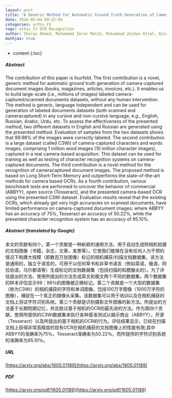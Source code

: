 ```yaml
---
layout: post
title: "A Generic Method for Automatic Ground Truth Generation of Camera-captured Documents"
date: 2016-05-04 09:25:04
categories: arXiv_CV
tags: arXiv_CV OCR Recognition
author: Sheraz Ahmed, Muhammad Imran Malik, Muhammad Zeshan Afzal, Koichi Kise, Masakazu Iwamura, Andreas Dengel, Marcus Liwicki
mathjax: true
---
```


* content
{:toc}

##### Abstract
The contribution of this paper is fourfold. The first contribution is a novel, generic method for automatic ground truth generation of camera-captured document images (books, magazines, articles, invoices, etc.). It enables us to build large-scale (i.e., millions of images) labeled camera-captured/scanned documents datasets, without any human intervention. The method is generic, language independent and can be used for generation of labeled documents datasets (both scanned and cameracaptured) in any cursive and non-cursive language, e.g., English, Russian, Arabic, Urdu, etc. To assess the effectiveness of the presented method, two different datasets in English and Russian are generated using the presented method. Evaluation of samples from the two datasets shows that 99:98% of the images were correctly labeled. The second contribution is a large dataset (called C3Wi) of camera-captured characters and words images, comprising 1 million word images (10 million character images), captured in a real camera-based acquisition. This dataset can be used for training as well as testing of character recognition systems on camera-captured documents. The third contribution is a novel method for the recognition of cameracaptured document images. The proposed method is based on Long Short-Term Memory and outperforms the state-of-the-art methods for camera based OCRs. As a fourth contribution, various benchmark tests are performed to uncover the behavior of commercial (ABBYY), open source (Tesseract), and the presented camera-based OCR using the presented C3Wi dataset. Evaluation results reveal that the existing OCRs, which already get very high accuracies on scanned documents, have limited performance on camera-captured document images; where ABBYY has an accuracy of 75%, Tesseract an accuracy of 50.22%, while the presented character recognition system has an accuracy of 95.10%.

##### Abstract (translated by Google)
本文的贡献有四个。第一个贡献是一种新颖的通用方法，用于自动生成照相机拍摄的文档图像（书籍，杂志，文章，发票等）。它使我们能够在没有任何人为干预的情况下构建大规模（即数百万张图像）标记的相机捕获/扫描文档数据集。该方法是通用的，独立于语言的，可用于以任何草书和非草书语言（例如英语，俄语，阿拉伯语，乌尔都语等）生成标记的文档数据集（包括扫描的和腮腺炎的）。为了评估提出的方法，使用所提出的方法生成英文和俄文两个不同的数据集。两个数据集的样本评估显示99：98％的图像被正确标记。第二个贡献是一个大型的数据集（称为C3Wi）的相机捕获的字符和单词图像，包括100万字图像（1000万字符的图像），捕捉在一个真正的摄像头采集。该数据集可以用于培训以及在相机捕获的文档上测试字符识别系统。第三个贡献是识别摄影文件图像的新方法。所提出的方法基于长期短期记忆，并且胜过基于相机的OCR的最先进的方法。作为第四个贡献，使用所提供的C3Wi数据集来执行各种基准测试以揭示商业（ABBYY），开源（Tesseract）以及所提出的基于相机的OCR的行为。评估结果显示，已经在扫描文档上获得非常高精度的现有OCR在相机捕获的文档图像上的性能有限;其中ABBYY的准确率为75％，Tesseract准确率为50.22％，而所提供的字符识别系统的准确率为95.10％。

##### URL
[https://arxiv.org/abs/1605.01189](https://arxiv.org/abs/1605.01189)

##### PDF
[https://arxiv.org/pdf/1605.01189](https://arxiv.org/pdf/1605.01189)

